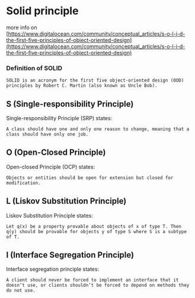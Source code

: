 # Solid principle

more info on [https://www.digitalocean.com/community/conceptual_articles/s-o-l-i-d-the-first-five-principles-of-object-oriented-design](https://www.digitalocean.com/community/conceptual_articles/s-o-l-i-d-the-first-five-principles-of-object-oriented-design)

### Definition of SOLID

```
SOLID is an acronym for the first five object-oriented design (OOD) principles by Robert C. Martin (also known as Uncle Bob).
```

## S (Single-responsibility Principle)

Single-responsibility Principle (SRP) states:

```
A class should have one and only one reason to change, meaning that a class should have only one job.
```

## O (Open-Closed Principle)

Open-closed Principle (OCP) states:

```
Objects or entities should be open for extension but closed for modification.
```

## L (Liskov Substitution Principle)

Liskov Substitution Principle states:

```
Let q(x) be a property provable about objects of x of type T. Then q(y) should be provable for objects y of type S where S is a subtype of T.
```

## I (Interface Segregation Principle)

Interface segregation principle states:

```
A client should never be forced to implement an interface that it doesn’t use, or clients shouldn’t be forced to depend on methods they do not use.
```
